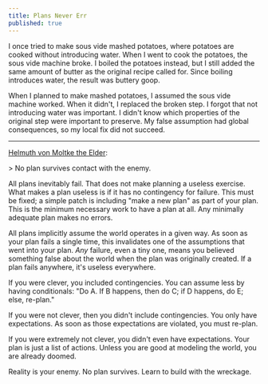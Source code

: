 ```yaml
---
title: Plans Never Err
published: true
---
```


I once tried to make sous vide mashed potatoes, where potatoes are cooked without introducing water. When I went to cook the potatoes, the sous vide machine broke. I boiled the potatoes instead, but I still added the same amount of butter as the original recipe called for. Since boiling introduces water, the result was buttery goop.

When I planned to make mashed potatoes, I assumed the sous vide machine worked. When it didn't, I replaced the broken step. I forgot that not introducing water was important. I didn't know which properties of the original step were important to preserve. My false assumption had global consequences, so my local fix did not succeed.

***

[Helmuth von Moltke the Elder](https://en.wikiquote.org/wiki/Helmuth_von_Moltke_the_Elder):

\> No plan survives contact with the enemy.

All plans inevitably fail. That does not make planning a useless exercise. What makes a plan useless is if it has no contingency for failure. This must be fixed; a simple patch is including "make a new plan" as part of your plan. This is the minimum necessary work to have a plan at all. Any minimally adequate plan makes no errors. 

All plans implicitly assume the world operates in a given way. As soon as your plan fails a single time, this invalidates one of the assumptions that went into your plan. *Any* failure, even a tiny one, means you believed something false about the world when the plan was originally created. If a plan fails anywhere, it's useless everywhere.

If you were clever, you included contingencies. You can assume less by having conditionals: "Do A. If B happens, then do C; if D happens, do E; else, re-plan."

If you were not clever, then you didn't include contingencies. You only have expectations. As soon as those expectations are violated, you must re-plan.

If you were extremely not clever, you didn't even have expectations. Your plan is just a list of actions. Unless you are good at modeling the world, you are already doomed.

Reality is your enemy. No plan survives. Learn to build with the wreckage.